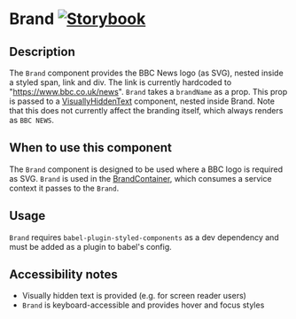 # Brand [![Storybook](https://github.com/storybooks/press/blob/master/badges/storybook.svg)](https://simorghstorybook.now.sh/?selectedKind=Brand)	

## Description	
The `Brand` component provides the BBC News logo (as SVG), nested inside a styled span, link and div. The link is currently hardcoded to "https://www.bbc.co.uk/news". `Brand` takes a `brandName` as a prop. This prop is passed to a [VisuallyHiddenText](../VisuallyHiddenText) component, nested inside Brand. Note that this does not currently affect the branding itself, which always renders as `BBC NEWS`.

## When to use this component	
The `Brand` component is designed to be used where a BBC logo is required as SVG. `Brand` is used in the [BrandContainer](../../containers/Brand), which consumes a service context it passes to the `Brand`. 

## Usage
`Brand` requires `babel-plugin-styled-components` as a dev dependency and must be added as a plugin to babel's config.

## Accessibility notes	
* Visually hidden text is provided (e.g. for screen reader users)
* `Brand` is keyboard-accessible and provides hover and focus styles

